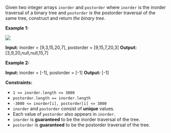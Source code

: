 
Given two integer arrays  `inorder`  and  `postorder`  where  `inorder`  is the inorder traversal of a binary tree and  `postorder`  is the postorder traversal of the same tree, construct and return  _the binary tree_.

**Example 1:**

![](https://assets.leetcode.com/uploads/2021/02/19/tree.jpg)

**Input:** inorder = [9,3,15,20,7], postorder = [9,15,7,20,3]
**Output:** [3,9,20,null,null,15,7]

**Example 2:**

**Input:** inorder = [-1], postorder = [-1]
**Output:** [-1]

**Constraints:**

-   `1 <= inorder.length <= 3000`
-   `postorder.length == inorder.length`
-   `-3000 <= inorder[i], postorder[i] <= 3000`
-   `inorder`  and  `postorder`  consist of  **unique**  values.
-   Each value of  `postorder`  also appears in  `inorder`.
-   `inorder`  is  **guaranteed**  to be the inorder traversal of the tree.
-   `postorder`  is  **guaranteed**  to be the postorder traversal of the tree.